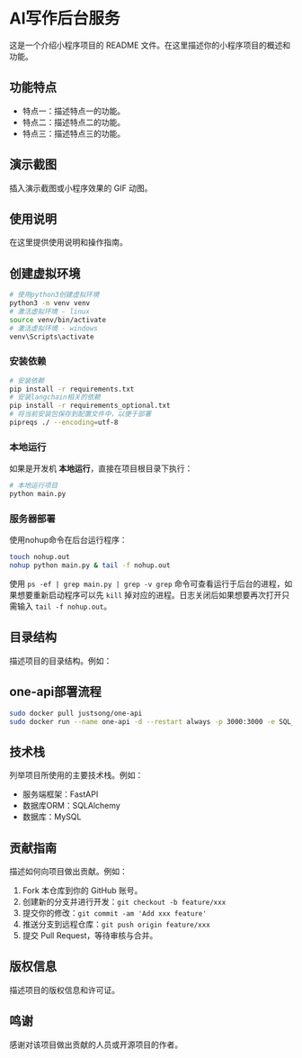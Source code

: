 # AI写作后台服务

这是一个介绍小程序项目的 README 文件。在这里描述你的小程序项目的概述和功能。

## 功能特点

- 特点一：描述特点一的功能。
- 特点二：描述特点二的功能。
- 特点三：描述特点三的功能。

## 演示截图

插入演示截图或小程序效果的 GIF 动图。

## 使用说明

在这里提供使用说明和操作指南。

## 创建虚拟环境

```bash
# 使用python3创建虚拟环境
python3 -m venv venv
# 激活虚拟环境 - linux
source venv/bin/activate
# 激活虚拟环境 - windows
venv\Scripts\activate
```

### 安装依赖

```bash
# 安装依赖
pip install -r requirements.txt
# 安装langchain相关的依赖
pip install -r requirements_optional.txt
# 将当前安装包保存到配置文件中，以便于部署
pipreqs ./ --encoding=utf-8
```

### 本地运行

如果是开发机 **本地运行**，直接在项目根目录下执行：

```bash
# 本地运行项目
python main.py
```

### 服务器部署

使用nohup命令在后台运行程序：

```bash
touch nohup.out
nohup python main.py & tail -f nohup.out
```

使用 `ps -ef | grep main.py | grep -v grep` 命令可查看运行于后台的进程，如果想要重新启动程序可以先 `kill` 掉对应的进程。日志关闭后如果想要再次打开只需输入 `tail -f nohup.out`。

## 目录结构

描述项目的目录结构。例如：

## one-api部署流程

```bash
sudo docker pull justsong/one-api
sudo docker run --name one-api -d --restart always -p 3000:3000 -e SQL_DSN="root:*#0VzQ36lt@tcp(gz-cynosdbmysql-grp-81wxjcvl.sql.tencentcdb.com:26365)/oneapi" -e TZ=Asia/Shanghai -v /home/ubuntu/data/one-api:/data justsong/one-api
```

## 技术栈

列举项目所使用的主要技术栈。例如：

- 服务端框架：FastAPI
- 数据库ORM：SQLAlchemy
- 数据库：MySQL

## 贡献指南

描述如何向项目做出贡献。例如：

1. Fork 本仓库到你的 GitHub 账号。
2. 创建新的分支并进行开发：`git checkout -b feature/xxx`
3. 提交你的修改：`git commit -am 'Add xxx feature'`
4. 推送分支到远程仓库：`git push origin feature/xxx`
5. 提交 Pull Request，等待审核与合并。

## 版权信息

描述项目的版权信息和许可证。

## 鸣谢

感谢对该项目做出贡献的人员或开源项目的作者。
